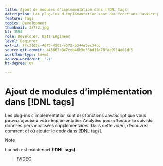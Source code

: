 ```yaml
---
title: Ajout de modules d’implémentation dans [!DNL tags]
description: Les plug-ins d’implémentation sont des fonctions JavaScript que vous pouvez ajouter à votre implémentation Analytics pour effectuer le suivi de données personnalisées supplémentaires. Dans cette vidéo, découvrez comment et où ajouter le code dans [!DNL tags].
feature: Tags
topics: Development
thumbnail: 28772.jpg
kt: 3594
role: Developer, Data Engineer
level: Beginner
exl-id: ffc3863c-4875-4502-a572-b344a5ec34dc
source-git-commit: a45667a8d7ccb46b9e33bd11a78fac9714a61df5
workflow-type: tm+mt
source-wordcount: '71'
ht-degree: 0%

---
```


# Ajout de modules d’implémentation dans [!DNL tags]

Les plug-ins d’implémentation sont des fonctions JavaScript que vous pouvez ajouter à votre implémentation Analytics pour effectuer le suivi de données personnalisées supplémentaires. Dans cette vidéo, découvrez comment et où ajouter le code dans [!DNL tags].

>[!NOTE]
>
> Launch est maintenant **[!DNL tags]**

>[!VIDEO](https://video.tv.adobe.com/v/28772/?quality=12&learn=on)
